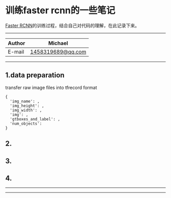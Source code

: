 # 训练faster rcnn的一些笔记
[Faster RCNN](https://github.com/DetectionTeamUCAS/Faster-RCNN_Tensorflow)的训练过程，结合自己对代码的理解，在此记录下来。 

****
|Author|Michael|
|---|---|
|E-mail|1458319689@qq.com|
****

## 1.data preparation
transfer raw image files into tfrecord format   
```
{
  'img_name': ,
  'img_height': ,
  'img_width': ,
  'img': ,
  'gtboxes_and_label': ,
  'num_objects': 
}
```
## 2.
## 3.
## 4.
****

****
